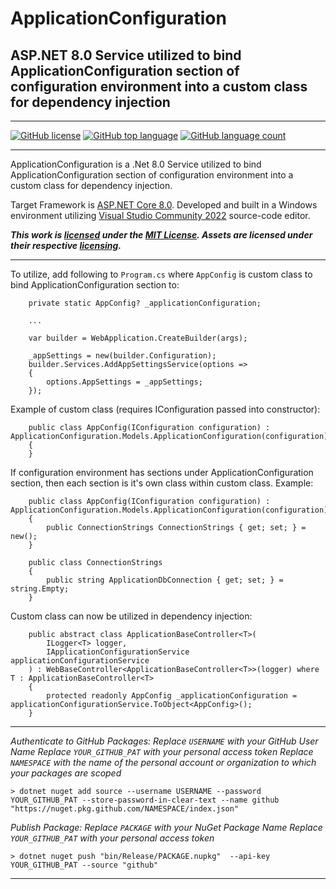 ﻿# ApplicationConfiguration
## ASP.NET 8.0 Service utilized to bind ApplicationConfiguration section of configuration environment into a custom class for dependency injection

<hr />

[![GitHub license](https://img.shields.io/github/license/cdcavell/ApplicationConfiguration)](https://github.com/cdcavell/ApplicationConfiguration/blob/main/LICENSE)
[![GitHub top language](https://img.shields.io/github/languages/top/cdcavell/ApplicationConfiguration)](https://github.com/cdcavell/ApplicationConfiguration/blob/main/README.md)
[![GitHub language count](https://img.shields.io/github/languages/count/cdcavell/ApplicationConfiguration)](https://github.com/cdcavell/ApplicationConfiguration/blob/main/README.md)

<hr />

ApplicationConfiguration is a .Net 8.0 Service utilized to bind ApplicationConfiguration section of configuration
environment into a custom class for dependency injection.

Target Framework is [ASP.NET Core 8.0](https://dotnet.microsoft.com/download/dotnet/8.0). 
Developed and built in a Windows environment utilizing 
[Visual Studio Community 2022](https://visualstudio.microsoft.com/vs/) source-code editor. 



**_This work is [licensed](https://github.com/cdcavell/ApplicationConfiguration/blob/main/LICENSE) under the
[MIT License](https://opensource.org/licenses/MIT). Assets are licensed under their respective
[licensing](https://github.com/cdcavell/ApplicationConfiguration/blob/main/ASSETS-LICENSES.md)._**

<hr />

To utilize, add following to `Program.cs` where `AppConfig` is custom class to bind
ApplicationConfiguration section to:
```
    private static AppConfig? _applicationConfiguration;

    ...

    var builder = WebApplication.CreateBuilder(args);

    _appSettings = new(builder.Configuration);
    builder.Services.AddAppSettingsService(options =>
    {
        options.AppSettings = _appSettings;
    });
```

Example of custom class (requires IConfiguration passed into constructor):
```
    public class AppConfig(IConfiguration configuration) : ApplicationConfiguration.Models.ApplicationConfiguration(configuration)
    {
    }
```

If configuration environment has sections under ApplicationConfiguration section,
then each section is it's own class within custom class. Example:
```
    public class AppConfig(IConfiguration configuration) : ApplicationConfiguration.Models.ApplicationConfiguration(configuration)
    {
        public ConnectionStrings ConnectionStrings { get; set; } = new();
    }
```

```
    public class ConnectionStrings
    {
        public string ApplicationDbConnection { get; set; } = string.Empty;
    }
```

Custom class can now be utilized in dependency injection:
```
    public abstract class ApplicationBaseController<T>(
        ILogger<T> logger,
        IApplicationConfigurationService applicationConfigurationService
    ) : WebBaseController<ApplicationBaseController<T>>(logger) where T : ApplicationBaseController<T>
    {
        protected readonly AppConfig _applicationConfiguration = applicationConfigurationService.ToObject<AppConfig>();
    }
```

<hr />

_Authenticate to GitHub Packages:_
_Replace `USERNAME` with your GitHub User Name_
_Replace `YOUR_GITHUB_PAT` with your personal access token_
_Replace `NAMESPACE` with the name of the personal account or organization to which your packages are scoped_
```
> dotnet nuget add source --username USERNAME --password YOUR_GITHUB_PAT --store-password-in-clear-text --name github "https://nuget.pkg.github.com/NAMESPACE/index.json"
```

_Publish Package:_ 
_Replace `PACKAGE` with your NuGet Package Name_
_Replace `YOUR_GITHUB_PAT` with your personal access token_
```
> dotnet nuget push "bin/Release/PACKAGE.nupkg"  --api-key YOUR_GITHUB_PAT --source "github"
```

<hr />